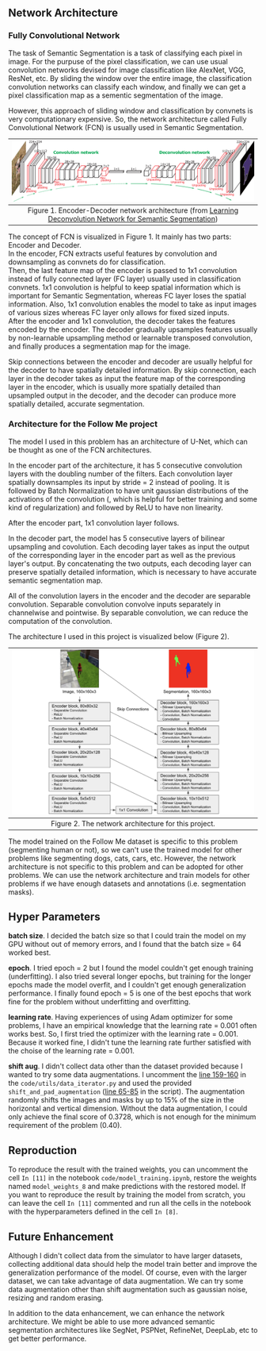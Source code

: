 [//]: # (Image References)
[image1]: ./assets/deconvnet.png
[image2]: ./assets/architecture.png

## Network Architecture
### Fully Convolutional Network
The task of Semantic Segmentation is a task of classifying each pixel in image. For the purpuse of the pixel classification, we can use usual convolution networks devised for image classification like AlexNet, VGG, ResNet, etc. By sliding the window over the entire image, the classification convolution networks can classify each window, and finally we can get a pixel classification map as a sementic segmentation of the image.

However, this approach of sliding window and classification by convnets is very computationary expensive. So, the network architecture called Fully Convolutional Network (FCN) is usually used in Semantic Segmentation.

| ![Encoder-Decoder Network][image1] |
|:--:|
| Figure 1. Encoder-Decoder network architecture (from [Learning Deconvolution Network for Semantic Segmentation](http://cvlab.postech.ac.kr/research/deconvnet/)) |

The concept of FCN is visualized in Figure 1. It mainly has two parts: Encoder and Decoder.
</br>In the encoder, FCN extracts useful features by convolution and downsampling as convnets do for classification.
</br>Then, the last feature map of the encoder is passed to 1x1 convolution instead of fully connected layer (FC layer) usually used in classification convnets. 1x1 convolution is helpful to keep spatial information which is important for Semantic Segmentation, whereas FC layer loses the spatial information. Also, 1x1 convolution enables the model to take as input images of various sizes whereas FC layer only allows for fixed sized inputs.
</br>After the encoder and 1x1 convolution, the decoder takes the features encoded by the encoder. The decoder gradually upsamples features usually by non-learnable upsampling method or learnable transposed convolution, and finally produces a segmentation map for the image.

Skip connections between the encoder and decoder are usually helpful for the decoder to have spatially detailed information. By skip connection, each layer in the decoder takes as input the feature map of the corresponding layer in the encoder, which is usually more spatially detailed than upsampled output in the decoder, and the decoder can produce more spatially detailed, accurate segmentation.

### Architecture for the Follow Me project

The model I used in this problem has an architecture of U-Net, which can be thought as one of the FCN architectures.

In the encoder part of the architecture, it has 5 consecutive convolution layers with the doubling number of the filters. Each convolution layer spatially downsamples its input by stride = 2 instead of pooling. It is followed by Batch Normalization to have unit gaussian distributions of the activations of the convolution (, which is helpful for better training and some kind of regularization) and followed by ReLU to have non linearity.

After the encoder part, 1x1 convolution layer follows.

In the decoder part, the model has 5 consecutive layers of bilinear upsampling and covolution. Each decoding layer takes as input the output of the corresponding layer in the encoder part as well as the previous layer's output. By concatenating the two outputs, each decoding layer can preserve spatially detailed information, which is necessary to have accurate semantic segmentation map.

All of the convolution layers in the encoder and the decoder are separable convolution. Separable convolution convolve inputs separately in channelwise and pointwise. By separable convolution, we can reduce the computation of the convolution.

The architecture I used in this project is visualized below (Figure 2).

| ![alt Architecture](./assets/architecture.png)|
| :--: |
|Figure 2. The network architecture for this project.|

The model trained on the Follow Me dataset is specific to this problem (segmenting human or not), so we can't use the trained model for other problems like segmenting dogs, cats, cars, etc. However, the network architecture is not specific to this problem and can be adopted for other problems. We can use the network architecture and train models for other problems if we have enough datasets and annotations (i.e. segmentation masks).

## Hyper Parameters
**batch size**. I decided the batch size so that I could train the model on my GPU without out of memory errors, and I found that the batch size = 64 worked best.

**epoch**. I tried epoch = 2 but I found the model couldn't get enough training (underfitting). I also tried several longer epochs, but training for the longer epochs made the model overfit, and I couldn't get enough generalization performance. I finally found epoch = 5 is one of the best epochs that work fine for the problem without underfitting and overfitting.

**learning rate**. Having experiences of using Adam optimizer for some problems, I have an empirical knowledge that the learning rate = 0.001 often works best. So, I first tried the optimizer with the learning rate = 0.001. Because it worked fine, I didn't tune the learning rate further satisfied with the choise of the learning rate = 0.001.

**shift aug**. I didn't collect data other than the dataset provided because I wanted to try some data augmentations. I uncomment the [line 159-160](https://github.com/Fujiki-Nakamura/RoboND-DeepLearning-Project/blob/wip/code/utils/data_iterator.py#L159-L160) in the `code/utils/data_iterator.py` and used the provided `shift_and_pad_augmentation` ([line 65-85](https://github.com/Fujiki-Nakamura/RoboND-DeepLearning-Project/blob/wip/code/utils/data_iterator.py#L65-L85) in the script). The augmentation randomly shifts the images and masks by up to 15% of the size in the horizontal and vertical dimension. Without the data augmentation, I could only achieve   the final score of 0.3728, which is not enough for the minimum requirement of the problem (0.40).

## Reproduction
To reproduce the result with the trained weights, you can uncomment the cell `In [11]` in the notebook `code/model_training.ipynb`, restore the weights named `model_weights_8` and make predictions with the restored model. If you want to reproduce the result by training the model from scratch, you can leave the cell `In [11]` commented and run all the cells in the notebook with the hyperparameters defined in the cell `In [8]`.

## Future Enhancement
Although I didn't collect data from the simulator to have larger datasets, collecting additional data should help the model train better and improve the generalization performance of the model.
Of course, even with the larger dataset, we can take advantage of data augmentation. We can try some data augmentation other than shift augmentation such as gaussian noise, resizing and random erasing.

In addition to the data enhancement, we can enhance the network architecture. We might be able to use more advanced semantic segmentation architectures like SegNet, PSPNet, RefineNet, DeepLab, etc to get better performance.

